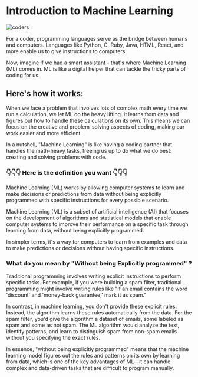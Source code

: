 # Introduction to Machine Learning 

![coders](https://media.giphy.com/media/26tn33aiTi1jkl6H6/giphy.gif)

For a coder, programming languages serve as the bridge between humans and computers. Languages like Python, C, Ruby, Java, HTML, React, and more enable us to give instructions to computers.

Now, imagine if we had a smart assistant - that's where Machine Learning (ML) comes in. ML is like a digital helper that can tackle the tricky parts of coding for us.

## Here's how it works: 
When we face a problem that involves lots of complex math every time we run a calculation, we let ML do the heavy lifting. 
It learns from data and figures out how to handle these calculations on its own. 
This means we can focus on the creative and problem-solving aspects of coding, making our work easier and more efficient.

In a nutshell, "Machine Learning" is like having a coding partner that handles the math-heavy tasks, freeing us up to do what we do best: creating and solving problems with code.

### 👇👇👇 Here is the definition you want 👇👇👇

Machine Learning (ML) works by allowing computer systems to learn and make decisions or predictions from data without being explicitly programmed with specific instructions for every possible scenario. 

Machine Learning (ML) is a subset of artificial intelligence (AI) that focuses on the development of algorithms and statistical models that enable computer systems to improve their performance on a specific task through learning from data, without being explicitly programmed.

In simpler terms, it's a way for computers to learn from examples and data to make predictions or decisions without having specific instructions.

### What do you mean by "Without being Explicitly programmed" ?

Traditional programming involves writing explicit instructions to perform specific tasks. For example, if you were building a spam filter, traditional programming might involve writing rules like "if an email contains the word 'discount' and 'money-back guarantee,' mark it as spam."

In contrast, in machine learning, you don't provide these explicit rules. Instead, the algorithm learns these rules automatically from the data. For the spam filter, you'd give the algorithm a dataset of emails, some labeled as spam and some as not spam. The ML algorithm would analyze the text, identify patterns, and learn to distinguish spam from non-spam emails without you specifying the exact rules.

In essence, "without being explicitly programmed" means that the machine learning model figures out the rules and patterns on its own by learning from data, which is one of the key advantages of ML—it can handle complex and data-driven tasks that are difficult to program manually.
